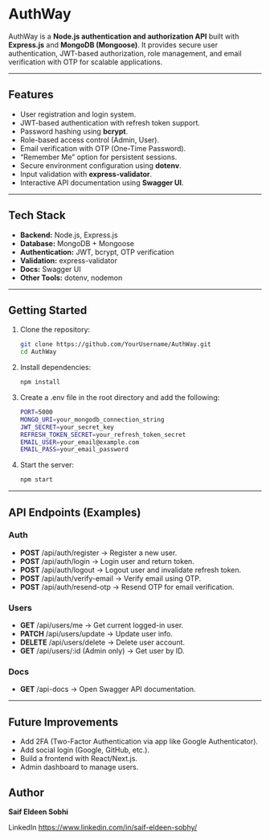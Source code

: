 # AuthWay

AuthWay is a **Node.js authentication and authorization API** built with **Express.js** and **MongoDB (Mongoose)**.
It provides secure user authentication, JWT-based authorization, role management, and email verification with OTP for scalable applications.

---

## Features
- User registration and login system.
- JWT-based authentication with refresh token support.
- Password hashing using **bcrypt**.
- Role-based access control (Admin, User).
- Email verification with OTP (One-Time Password).
- “Remember Me” option for persistent sessions.
- Secure environment configuration using **dotenv**.
- Input validation with **express-validator**.
- Interactive API documentation using **Swagger UI**.

---

## Tech Stack
- **Backend:** Node.js, Express.js
- **Database:** MongoDB + Mongoose
- **Authentication:** JWT, bcrypt, OTP verification
- **Validation:** express-validator
- **Docs:** Swagger UI
- **Other Tools:** dotenv, nodemon

---

## Getting Started

1. Clone the repository:
   ```bash
   git clone https://github.com/YourUsername/AuthWay.git
   cd AuthWay

2. Install dependencies:
   ```bash
   npm install

3. Create a .env file in the root directory and add the following:
   ```bash
   PORT=5000
   MONGO_URI=your_mongodb_connection_string
   JWT_SECRET=your_secret_key
   REFRESH_TOKEN_SECRET=your_refresh_token_secret
   EMAIL_USER=your_email@example.com
   EMAIL_PASS=your_email_password

4. Start the server:
   ```bash
   npm start

---

## API Endpoints (Examples)

### Auth

- **POST** /api/auth/register → Register a new user.
- **POST** /api/auth/login → Login user and return token.
- **POST** /api/auth/logout → Logout user and invalidate refresh token.
- **POST** /api/auth/verify-email → Verify email using OTP.
- **POST** /api/auth/resend-otp → Resend OTP for email verification.

### Users

- **GET** /api/users/me → Get current logged-in user.
- **PATCH** /api/users/update → Update user info.
- **DELETE** /api/users/delete → Delete user account.
- **GET** /api/users/:id (Admin only) → Get user by ID.

### Docs

- **GET** /api-docs → Open Swagger API documentation.

---

## Future Improvements

- Add 2FA (Two-Factor Authentication via app like Google Authenticator).
- Add social login (Google, GitHub, etc.).
- Build a frontend with React/Next.js.
- Admin dashboard to manage users.

## Author

**Saif Eldeen Sobhi**

LinkedIn
https://www.linkedin.com/in/saif-eldeen-sobhy/
